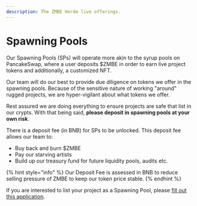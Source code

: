 ```yaml
---
description: The ZMBE Horde live offerings.
---
```


# Spawning Pools

Our Spawning Pools (SPs) will operate more akin to the syrup pools on PancakeSwap, where a user deposits $ZMBE in order to earn live project tokens and additionally, a customized NFT. 

Our team will do our best to provide due diligence on tokens we offer in the spawning pools. Because of the sensitive nature of working "around" rugged projects, we are hyper-vigilant about what tokens we offer. 

Rest assured we are doing everything to ensure projects are safe that list in our crypts. With that being said, **please deposit in spawning pools at your own risk**. 

There is a deposit fee (in BNB) for SPs to be unlocked. This deposit fee allows our team to:

* Buy back and burn $ZMBE
* Pay our starving artists
* Build up our treasury fund for future liquidity pools, audits etc. 

{% hint style="info" %}
Our Deposit Fee is assessed in BNB to reduce selling pressure of ZMBE to keep our token price stable. 
{% endhint %}

If you are interested to list your project as a Spawning Pool, please [fill out this application](https://rugzombie.typeform.com/to/NKBnt4YK). 
